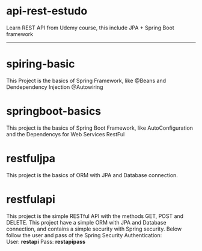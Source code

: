 # api-rest-estudo
Learn REST API from Udemy course, this include JPA + Spring Boot framework
<hr>

# spiring-basic
This Project is the basics of Spring Framework, like @Beans and Dendependency Injection @Autowiring
# springboot-basics
This project is the basics of Spring Boot Framework, like AutoConfiguration and the Dependencys for Web Services RestFul
# restfuljpa
This project is the basics of ORM with JPA and Database connection.
# restfulapi
This project is the simple RESTful API with the methods GET, POST and DELETE. This project have a simple ORM with JPA and Database connection, and contains a simple security with Spring security.
Below follow the user and pass of the Spring Security Authentication:
<br>
User: <b>restapi</b>
Pass: <b>restapipass</b>

